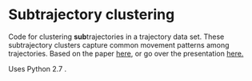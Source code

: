 # Subtrajectory clustering

Code for clustering **sub**trajectories in a trajectory data set. These subtrajectory clusters capture common movement patterns among trajectories. Based on the paper [here](https://dl.acm.org/citation.cfm?id=3196972), or go over the presentation [here.](https://github.com/abhi1991nath/subtrajectory_clustering/blob/master/presentation.pdf)

Uses Python 2.7 .
